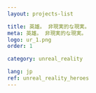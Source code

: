 ```yaml
---
layout: projects-list

title: 英雄。 非現実的な現実。
meta: 英雄。 非現実的な現実。
logo: ur_1.png
order: 1

category: unreal_reality

lang: jp
ref: unreal_reality_heroes
---
```

